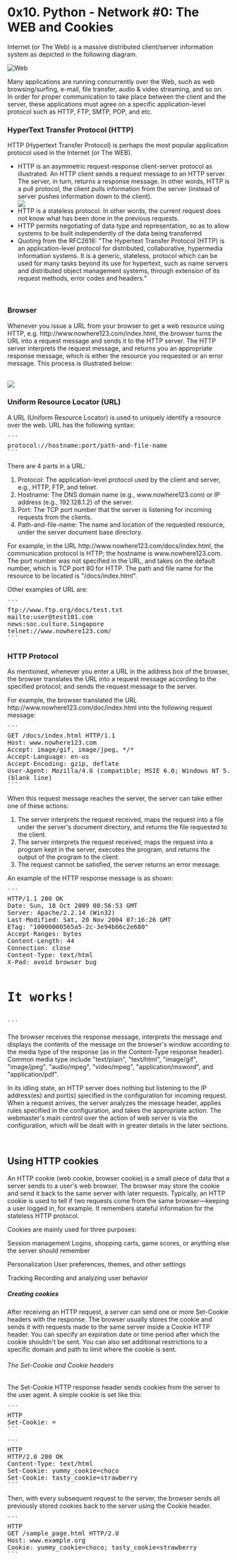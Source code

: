 <html>
<head>
<h1>0x10. Python - Network #0: The WEB and Cookies</h1>
</head>
<p>Internet (or The Web) is a massive distributed client/server information system as depicted in the following diagram.</p>
<img src="https://www3.ntu.edu.sg/home/ehchua/programming/webprogramming/images/TheWeb.png" alt="Web">
<p>Many applications are running concurrently over the Web, such as web browsing/surfing, e-mail, file transfer, audio & video streaming, and so on.  In order for proper communication to take place between the client and the server, these applications must agree on a specific application-level protocol such as HTTP, FTP, SMTP, POP, and etc.</p>
<h3>HyperText Transfer Protocol (HTTP)</h3>
<p>HTTP (Hypertext Transfer Protocol) is perhaps the most popular application protocol used in the Internet (or The WEB).</p>
<ul>
<li>HTTP is an asymmetric request-response client-server protocol as illustrated.  An HTTP client sends a request message to an HTTP server.  The server, in turn, returns a response message.  In other words, HTTP is a pull protocol, the client pulls information from the server (instead of server pushes information down to the client).</li>
<img src="https://www3.ntu.edu.sg/home/ehchua/programming/webprogramming/images/HTTP.png">
<br>
<li>HTTP is a stateless protocol. In other words, the current request does not know what has been done in the previous requests.</li>
<li>HTTP permits negotiating of data type and representation, so as to allow systems to be built independently of the data being transferred</li>
<li>Quoting from the RFC2616: "The Hypertext Transfer Protocol (HTTP) is an application-level protocol for distributed, collaborative, hypermedia information systems. It is a generic, stateless, protocol which can be used for many tasks beyond its use for hypertext, such as name servers and distributed object management systems, through extension of its request methods, error codes and headers."</li>
</ul>
<br>
<h3>Browser</h3>
<p>Whenever you issue a URL from your browser to get a web resource using HTTP, e.g. http://www.nowhere123.com/index.html, the browser turns the URL into a request message and sends it to the HTTP server. The HTTP server interprets the request message, and returns you an appropriate response message, which is either the resource you requested or an error message. This process is illustrated below:</p>
<br>
<img src="https://www3.ntu.edu.sg/home/ehchua/programming/webprogramming/images/HTTP_Steps.png">
<br>
<h3>Uniform Resource Locator (URL)</h3>
<p>A URL (Uniform Resource Locator) is used to uniquely identify a resource over the web. URL has the following syntax:</p>
<pre>
```
protocol://hostname:port/path-and-file-name
```
</pre>
<p>There are 4 parts in a URL:</p>
<ol>
<li>Protocol: The application-level protocol used by the client and server, e.g., HTTP, FTP, and telnet.</li>
<li>Hostname: The DNS domain name (e.g., www.nowhere123.com) or IP address (e.g., 192.128.1.2) of the server.</li>
<li>Port: The TCP port number that the server is listening for incoming requests from the clients.</li>
<li>Path-and-file-name: The name and location of the requested resource, under the server document base directory.</li>
</ol>
<p>For example, in the URL http://www.nowhere123.com/docs/index.html, the communication protocol is HTTP; the hostname is www.nowhere123.com. The port number was not specified in the URL, and takes on the default number, which is TCP port 80 for HTTP. The path and file name for the resource to be located is "/docs/index.html".</p>
<p>Other examples of URL are:</p>
<pre>
```
ftp://www.ftp.org/docs/test.txt
mailto:user@test101.com
news:soc.culture.Singapore
telnet://www.nowhere123.com/
```
</pre>
<h3>HTTP Protocol</h3>
<p>As mentioned, whenever you enter a URL in the address box of the browser, the browser translates the URL into a request message according to the specified protocol; and sends the request message to the server.</p>
<p>For example, the browser translated the URL http://www.nowhere123.com/doc/index.html into the following request message:</p>
<pre>
```
GET /docs/index.html HTTP/1.1
Host: www.nowhere123.com
Accept: image/gif, image/jpeg, */*
Accept-Language: en-us
Accept-Encoding: gzip, deflate
User-Agent: Mozilla/4.0 (compatible; MSIE 6.0; Windows NT 5.1)
(blank line)
```
</pre>
<p>When this request message reaches the server, the server can take either one of these actions:</p>
<ol>
<li>The server interprets the request received, maps the request into a file under the server's document directory, and returns the file requested to the client.</li>
<li>The server interprets the request received, maps the request into a program kept in the server, executes the program, and returns the output of the program to the client.</li>
<li>The request cannot be satisfied, the server returns an error message.</li>
</ol>
<p>An example of the HTTP response message is as shown:</p>
<pre>
```
HTTP/1.1 200 OK
Date: Sun, 18 Oct 2009 08:56:53 GMT
Server: Apache/2.2.14 (Win32)
Last-Modified: Sat, 20 Nov 2004 07:16:26 GMT
ETag: "10000000565a5-2c-3e94b66c2e680"
Accept-Ranges: bytes
Content-Length: 44
Connection: close
Content-Type: text/html
X-Pad: avoid browser bug

<html><body><h1>It works!</h1></body></html>
```
</pre>
<p>The browser receives the response message, interprets the message and displays the contents of the message on the browser's window according to the media type of the response (as in the Content-Type response header). Common media type include "text/plain", "text/html", "image/gif", "image/jpeg", "audio/mpeg", "video/mpeg", "application/msword", and "application/pdf".</p>
<p>In its idling state, an HTTP server does nothing but listening to the IP address(es) and port(s) specified in the configuration for incoming request. When a request arrives, the server analyzes the message header, applies rules specified in the configuration, and takes the appropriate action. The webmaster's main control over the action of web server is via the configuration, which will be dealt with in greater details in the later sections.</p>
<br>
<h2>Using HTTP cookies</h2>
<p>An HTTP cookie (web cookie, browser cookie) is a small piece of data that a server sends to a user's web browser. The browser may store the cookie and send it back to the same server with later requests. Typically, an HTTP cookie is used to tell if two requests come from the same browser—keeping a user logged in, for example. It remembers stateful information for the stateless HTTP protocol.</p>
<p>Cookies are mainly used for three purposes:

Session management
Logins, shopping carts, game scores, or anything else the server should remember

Personalization
User preferences, themes, and other settings

Tracking
Recording and analyzing user behavior</p>
<h5>Creating cookies</h5>
<p>After receiving an HTTP request, a server can send one or more Set-Cookie headers with the response. The browser usually stores the cookie and sends it with requests made to the same server inside a Cookie HTTP header. You can specify an expiration date or time period after which the cookie shouldn't be sent. You can also set additional restrictions to a specific domain and path to limit where the cookie is sent.</p>
<h6>The Set-Cookie and Cookie headers</h6>
<p>The Set-Cookie HTTP response header sends cookies from the server to the user agent. A simple cookie is set like this:</p>
<pre>
```
HTTP
Set-Cookie: <cookie-name>=<cookie-value>
```
</pre>
<pre>
```
HTTP
HTTP/2.0 200 OK
Content-Type: text/html
Set-Cookie: yummy_cookie=choco
Set-Cookie: tasty_cookie=strawberry
```
</pre>

<p>Then, with every subsequent request to the server, the browser sends all previously stored cookies back to the server using the Cookie header.</p>
<pre>
```
HTTP
GET /sample_page.html HTTP/2.0
Host: www.example.org
Cookie: yummy_cookie=choco; tasty_cookie=strawberry
```
</pre>
</html>